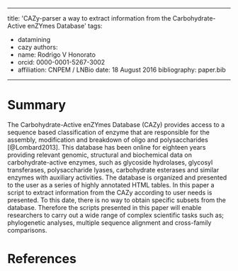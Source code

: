 ---
 title: 'CAZy-parser a way to extract information from the Carbohydrate-Active enZYmes Database'
 tags:
   - datamining
   - cazy
 authors:
  - name: Rodrigo V Honorato
  - orcid: 0000-0001-5267-3002
  - affiliation: CNPEM / LNBio
 date: 18 August 2016
 bibliography: paper.bib
 ---

 # Summary

The Carbohydrate-Active enZYmes Database (CAZy) provides access to a sequence based classification of enzyme that are responsible for the assembly, modification and breakdown of oligo and polysaccharides [@Lombard2013]. This database has been online for eighteen years providing relevant genomic, structural and biochemical data on carbohydrate-active enzymes, such as glycoside hydrolases, glycosyl transferases, polysaccharide lyases, carbohydrate esterases and similar enzymes with auxiliary activities. The database is organized and presented to the user as a series of highly annotated HTML tables. In this paper a script to extract information from the CAZy according to user needs is presented. To this date, there is no way to obtain specific subsets from the database. Therefore the scripts presented in this paper will enable researchers to carry out a wide range of complex scientific tasks such as; phylogenetic analyses, multiple sequence alignment and cross-family comparisons.

 # References
